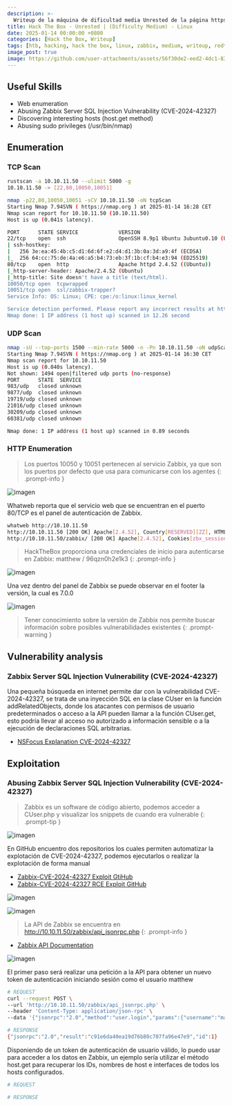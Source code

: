 ```yaml
---
description: >-
  Writeup de la máquina de dificultad media Unrested de la página https://hackthebox.eu
title: Hack The Box - Unrested | (Difficulty Medium) - Linux
date: 2025-01-14 00:00:00 +0800
categories: [Hack the Box, Writeup]
tags: [htb, hacking, hack the box, linux, zabbix, medium, writeup, redteam, pentesting]
image_post: true
image: https://github.com/user-attachments/assets/56f30de2-eed2-4dc1-83a9-68b49acab64a
---
```


## Useful Skills

* Web enumeration
* Abusing Zabbix Server SQL Injection Vulnerability (CVE-2024-42327)
* Discovering interesting hosts (host.get method)
* Abusing sudo privileges (/usr/bin/nmap)
  
## Enumeration

### TCP Scan

 ```bash
rustscan -a 10.10.11.50 --ulimit 5000 -g
10.10.11.50 -> [22,80,10050,10051]
```

```bash
nmap -p22,80,10050,10051 -sCV 10.10.11.50 -oN tcpScan
Starting Nmap 7.94SVN ( https://nmap.org ) at 2025-01-14 16:28 CET
Nmap scan report for 10.10.11.50 (10.10.11.50)
Host is up (0.041s latency).

PORT      STATE SERVICE             VERSION
22/tcp    open  ssh                 OpenSSH 8.9p1 Ubuntu 3ubuntu0.10 (Ubuntu Linux; protocol 2.0)
| ssh-hostkey: 
|   256 3e:ea:45:4b:c5:d1:6d:6f:e2:d4:d1:3b:0a:3d:a9:4f (ECDSA)
|_  256 64:cc:75:de:4a:e6:a5:b4:73:eb:3f:1b:cf:b4:e3:94 (ED25519)
80/tcp    open  http                Apache httpd 2.4.52 ((Ubuntu))
|_http-server-header: Apache/2.4.52 (Ubuntu)
|_http-title: Site doesn't have a title (text/html).
10050/tcp open  tcpwrapped
10051/tcp open  ssl/zabbix-trapper?
Service Info: OS: Linux; CPE: cpe:/o:linux:linux_kernel

Service detection performed. Please report any incorrect results at https://nmap.org/submit/ .
Nmap done: 1 IP address (1 host up) scanned in 12.26 second
```

### UDP Scan

 ```bash
nmap -sU --top-ports 1500 --min-rate 5000 -n -Pn 10.10.11.50 -oN udpScan
Starting Nmap 7.94SVN ( https://nmap.org ) at 2025-01-14 16:30 CET
Nmap scan report for 10.10.11.50
Host is up (0.040s latency).
Not shown: 1494 open|filtered udp ports (no-response)
PORT      STATE  SERVICE
983/udp   closed unknown
9877/udp  closed unknown
19719/udp closed unknown
21016/udp closed unknown
30209/udp closed unknown
60381/udp closed unknown

Nmap done: 1 IP address (1 host up) scanned in 0.89 seconds
```

### HTTP Enumeration

> Los puertos 10050 y 10051 pertenecen al servicio Zabbix, ya que son los puertos por defecto que usa para comunicarse con los agentes
{: .prompt-info }

![imagen](https://github.com/user-attachments/assets/5ba0341c-ee15-4841-a505-9007f82ee938)

Whatweb reporta que el servicio web que se encuentran en el puerto 80/TCP es el panel de autenticación de Zabbix.

```bash
whatweb http://10.10.11.50
http://10.10.11.50 [200 OK] Apache[2.4.52], Country[RESERVED][ZZ], HTML5, HTTPServer[Ubuntu Linux][Apache/2.4.52 (Ubuntu)], IP[10.10.11.50], Meta-Refresh-Redirect[/zabbix/]
http://10.10.11.50/zabbix/ [200 OK] Apache[2.4.52], Cookies[zbx_session], Country[RESERVED][ZZ], HTML5, HTTPServer[Ubuntu Linux][Apache/2.4.52 (Ubuntu)], HttpOnly[zbx_session], IP[10.10.11.50], Meta-Author[Zabbix SIA], PasswordField[password], Script, Title[Unrested: Zabbix], UncommonHeaders[x-content-type-options], X-Frame-Options[SAMEORIGIN], X-UA-Compatible[IE=Edge], X-XSS-Protection[1; mode=blo
```

> HackTheBox proporciona una credenciales de inicio para autenticarse en Zabbix: matthew / 96qzn0h2e1k3
{: .prompt-info }

![imagen](https://github.com/user-attachments/assets/f0b55de6-fa0e-48fe-bc87-8992226f447b)

Una vez dentro del panel de Zabbix se puede observar en el footer la versión, la cual es 7.0.0

![imagen](https://github.com/user-attachments/assets/4a9db3cd-82ca-40e2-9e2d-a7a8b0213821)

> Tener conocimiento sobre la versión de Zabbix nos permite buscar información sobre posibles vulnerabilidades existentes
{: .prompt-warning }

## Vulnerability analysis

### Zabbix Server SQL Injection Vulnerability (CVE-2024-42327)

Una pequeña búsqueda en internet permite dar con la vulnerabilidad CVE-2024-42327, se trata de una inyección SQL en la clase CUser en la función addRelatedObjects, donde los atacantes con permisos de usuario predeterminados o acceso a la API pueden llamar a la función CUser.get, esto podría llevar al acceso no autorizado a información sensible o a la ejecución de declaraciones SQL arbitrarias.

* [NSFocus Explanation CVE-2024-42327](https://nsfocusglobal.com/zabbix-server-sql-injection-vulnerability-cve-2024-42327/)

## Exploitation

### Abusing Zabbix Server SQL Injection Vulnerability (CVE-2024-42327)

> Zabbix es un software de código abierto, podemos acceder a CUser.php y visualizar los snippets de cuando era vulnerable
{: .prompt-tip }

![imagen](https://github.com/user-attachments/assets/9b6ab83e-f1d9-4c47-88ec-e3ffed5ecb94)

En GitHub encuentro dos repositorios los cuales permiten automatizar la explotación de CVE-2024-42327, podemos ejecutarlos o realizar la explotación de forma manual

* [Zabbix-CVE-2024-42327 Exploit GtiHub](https://github.com/aramosf/cve-2024-42327)
* [Zabbix-CVE-2024-42327 RCE Exploit GitHub](https://github.com/BridgerAlderson/Zabbix-CVE-2024-42327-SQL-Injection-RCE)

![imagen](https://github.com/user-attachments/assets/82037303-760e-4fca-b30c-a333d7679de8)

![imagen](https://github.com/user-attachments/assets/c6dd9b92-797d-4684-a7fd-fb96d47f1841)
 
> La API de Zabbix se encuentra en http://10.10.11.50/zabbix/api_jsonrpc.php
{: .prompt-info }

* [Zabbix API Documentation](https://www.zabbix.com/documentation/current/en/manual/api)

![imagen](https://github.com/user-attachments/assets/c4501e92-93d0-4296-8e1a-64009f82ce9e)

El primer paso será realizar una petición a la API para obtener un nuevo token de autenticación iniciando sesión como el usuario matthew

```bash
# REQUEST
curl --request POST \
--url 'http://10.10.11.50/zabbix/api_jsonrpc.php' \
--header 'Content-Type: application/json-rpc' \
--data '{"jsonrpc":"2.0","method":"user.login","params":{"username":"matthew","password":"96qzn0h2e1k3"},"id":1}'
```

```bash
# RESPONSE
{"jsonrpc":"2.0","result":"c91e6da40ea19d76b80c707fa96e47e9","id":1}                                                                                                                 
```

Disponiendo de un token de autenticación de usuario válido, lo puedo usar para acceder a los datos en Zabbix, un ejemplo sería utilizar el método host.get para recuperar los IDs, nombres de host e interfaces de todos los hosts configurados.

```bash
# REQUEST

```

```bash
# RESPONSE

```
